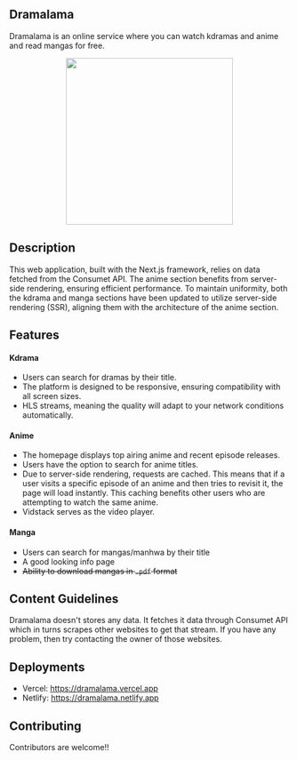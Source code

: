 ## Dramalama

Dramalama is an online service where you can watch kdramas and anime and read mangas for free.

<p align="center">
  <img width="300" height="300" src="https://github.com/real-zephex/Dramalama/assets/143923795/add2af15-7d1a-4185-8c48-c31be488d559">
</p>

## Description

This web application, built with the Next.js framework, relies on data fetched from the Consumet API. The anime section benefits from server-side rendering, ensuring efficient performance. To maintain uniformity, both the kdrama and manga sections have been updated to utilize server-side rendering (SSR), aligning them with the architecture of the anime section.

## Features

#### Kdrama

-   Users can search for dramas by their title.
-   The platform is designed to be responsive, ensuring compatibility with all screen sizes.
-   HLS streams, meaning the quality will adapt to your network conditions automatically.

#### Anime

-   The homepage displays top airing anime and recent episode releases.
-   Users have the option to search for anime titles.
-   Due to server-side rendering, requests are cached. This means that if a user visits a specific episode of an anime and then tries to revisit it, the page will load instantly. This caching benefits other users who are attempting to watch the same anime.
-   Vidstack serves as the video player.

#### Manga

-   Users can search for mangas/manhwa by their title
-   A good looking info page
-   ~~Ability to download mangas in `.pdf` format~~

## Content Guidelines

Dramalama doesn't stores any data. It fetches it data through Consumet API which in turns scrapes other websites to get that stream. If you have any problem, then try contacting the owner of those websites.

## Deployments

-   Vercel: https://dramalama.vercel.app
-   Netlify: https://dramalama.netlify.app  

## Contributing

Contributors are welcome!!
